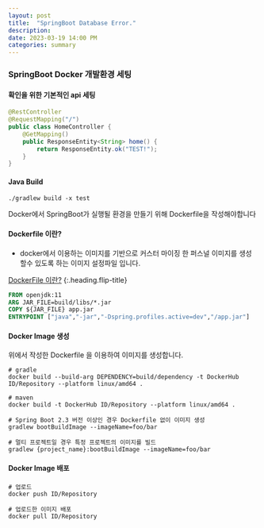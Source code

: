 ```yaml
---
layout: post  
title:  "SpringBoot Database Error."
description:  
date: 2023-03-19 14:00 PM  
categories: summary
---
```


### SpringBoot Docker 개발환경 세팅

#### 확인을 위한 기본적인 api 세팅


```java
@RestController
@RequestMapping("/")
public class HomeController {
    @GetMapping()
    public ResponseEntity<String> home() {
        return ResponseEntity.ok("TEST!");
    }
}
```

#### Java Build

```shell
./gradlew build -x test
```


Docker에서 SpringBoot가 실행될 환경을 만들기 위해 Dockerfile을 작성해야합니다

#### Dockerfile 이란?
* docker에서 이용하는 이미지를 기반으로 커스터 마이징 한 퍼스널 이미지를 생성할수 있도록 하는 이미지 설정파일 입니다.

[DockerFile 이란?] {:.heading.flip-title}

[DockerFile 이란?]: https://sungwoo824.github.io/server/summary/2023-04-09-DockerFileCompose/

```dockerfile
FROM openjdk:11
ARG JAR_FILE=build/libs/*.jar
COPY ${JAR_FILE} app.jar
ENTRYPOINT ["java","-jar","-Dspring.profiles.active=dev","/app.jar"]
```

#### Docker Image 생성

위에서 작성한 Dockerfile 을 이용하여 이미지를 생성합니다.

```shell
# gradle
docker build --build-arg DEPENDENCY=build/dependency -t DockerHub ID/Repository --platform linux/amd64 .

# maven
docker build -t DockerHub ID/Repository --platform linux/amd64 .

# Spring Boot 2.3 버전 이상인 경우 Dockerfile 없이 이미지 생성
gradlew bootBuildImage --imageName=foo/bar

# 멀티 프로젝트일 경우 특정 프로젝트의 이미지를 빌드
gradlew {project_name}:bootBuildImage --imageName=foo/bar
```


#### Docker Image 배포

```shell
# 업로드
docker push ID/Repository

# 업로드한 이미지 배포
docker pull ID/Repository
```

